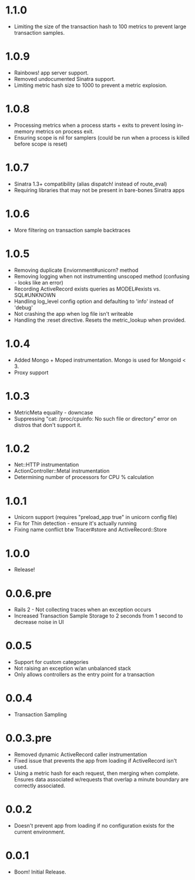 # 1.1.0

* Limiting the size of the transaction hash to 100 metrics to prevent large transaction samples.

# 1.0.9

* Rainbows! app server support.
* Removed undocumented Sinatra support.
* Limiting metric hash size to 1000 to prevent a metric explosion.

# 1.0.8

* Processing metrics when a process starts + exits to prevent losing in-memory metrics on process exit.
* Ensuring scope is nil for samplers (could be run when a process is killed before scope is reset)

# 1.0.7

* Sinatra 1.3+ compatibility (alias dispatch! instead of route_eval)
* Requiring libraries that may not be present in bare-bones Sinatra apps

# 1.0.6

* More filtering on transaction sample backtraces

# 1.0.5

* Removing duplicate Enviornment#unicorn? method 
* Removing logging when not instrumenting unscoped method (confusing - looks like an error)
* Recording ActiveRecord exists queries as MODEL#exists vs. SQL#UNKNOWN
* Handling log_level config option and defaulting to 'info' instead of 'debug'
* Not crashing the app when log file isn't writeable
* Handling the :reset directive. Resets the metric_lookup when provided.

# 1.0.4

* Added Mongo + Moped instrumentation. Mongo is used for Mongoid < 3.
* Proxy support

# 1.0.3

* MetricMeta equality - downcase
* Suppressing "cat: /proc/cpuinfo: No such file or directory" error on distros that don't support it.

# 1.0.2

* Net::HTTP instrumentation
* ActionController::Metal instrumentation
* Determining number of processors for CPU % calculation

# 1.0.1

* Unicorn support (requires "preload_app true" in unicorn config file)
* Fix for Thin detection - ensure it's actually running
* Fixing name conflict btw Tracer#store and ActiveRecord::Store

# 1.0.0

* Release!

# 0.0.6.pre

* Rails 2 - Not collecting traces when an exception occurs
* Increased Transaction Sample Storage to 2 seconds from 1 second to decrease noise in UI

# 0.0.5

* Support for custom categories
* Not raising an exception w/an unbalanced stack
* Only allows controllers as the entry point for a transaction

# 0.0.4

* Transaction Sampling

# 0.0.3.pre

* Removed dynamic ActiveRecord caller instrumentation
* Fixed issue that prevents the app from loading if ActiveRecord isn't used.
* Using a metric hash for each request, then merging when complete. Ensures data associated w/requests that overlap a 
  minute boundary are correctly associated.

# 0.0.2

* Doesn't prevent app from loading if no configuration exists for the current environment.

# 0.0.1

* Boom! Initial Release.